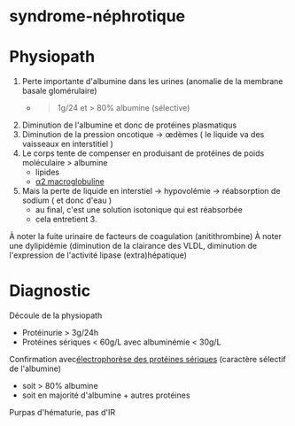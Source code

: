 # syndrome-néphrotique




# Physiopath


1. Perte importante d'albumine dans les urines (anomalie de la membrane basale glomérulaire) 
    - > 1g/24 et > 80% albumine (sélective) 
2. Diminution de l'albumine et donc de protéines plasmatiqus 
3. Diminution de la pression oncotique -> œdèmes ( le liquide va des vaisseaux en interstitiel ) 
4. Le corps tente de compenser en produisant de protéines de poids moléculaire > albumine 
    - lipides 
    - [α2 macroglobuline](#ceb12-macroglobulinenorgmd) 
5. Mais la perte de liquide en interstiel -> hypovolémie -> réabsorption de sodium ( et donc d'eau ) 
    - au final, c'est une solution isotonique qui est réabsorbée 
    - cela entretient 3. 

À noter la fuite urinaire de facteurs de coagulation (anitithrombine)
À noter une dylipidémie (diminution de la clairance des VLDL, diminution de l'expression de l'activité lipase (extra)hépatique) 


# Diagnostic


Découle de la physiopath 

- Protéinurie > 3g/24h 
- Protéines sériques < 60g/L avec albuminémie < 30g/L 

Confirmation avec[électrophorèse des protéines sériques](#c3a9lectrophorc3a8se-des-protc3a9ines-sc3a9riquesnorgmd) (caractère sélectif de l'albumine) 

- soit > 80% albumine 
- soit en majorité d'albumine + autres protéines 

Purpas d'hématurie, pas d'IR 

